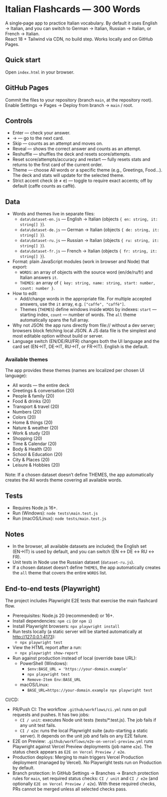 # Italian Flashcards — 300 Words

A single‑page app to practice Italian vocabulary. By default it uses English → Italian, and you can switch to German → Italian, Russian → Italian, or French → Italian.  
React 18 + Tailwind via CDN, no build step. Works locally and on GitHub Pages.

## Quick start
Open `index.html` in your browser.

## GitHub Pages
Commit the files to your repository (branch `main`, at the repository root). Enable Settings → Pages → Deploy from branch → `main` / root.

## Controls
- Enter — check your answer.
- → — go to the next card.
- Skip — counts as an attempt and moves on.
- Reveal — shows the correct answer and counts as an attempt.
- Reshuffle — shuffles the deck and resets score/attempts.
- Reset score/attempts/accuracy and restart — fully resets stats and returns to the first card of the current order.
- Theme — choose All words or a specific theme (e.g., Greetings, Food…). The deck and stats will update for the selected theme.
- Strict accent check (è ≠ e) — toggle to require exact accents; off by default (caffe counts as caffè).

## Data
- Words and themes live in separate files:
  - `data\dataset-en.js` — English → Italian (objects `{ en: string, it: string[] }`).
  - `data\dataset-de.js` — German → Italian (objects `{ de: string, it: string[] }`).
  - `data\dataset-ru.js` — Russian → Italian (objects `{ ru: string, it: string[] }`).
  - `data\dataset-fr.js` — French → Italian (objects `{ fr: string, it: string[] }`).
- Format: plain JavaScript modules (work in browser and Node) that export:
  - `WORDS`: an array of objects with the source word (en/de/ru/fr) and Italian answers `it`.
  - `THEMES`: an array of `{ key: string, name: string, start: number, count: number }`.
- How to edit:
  - Add/change words in the appropriate file. For multiple accepted answers, use the `it` array, e.g. `["caffe", "caffè"]`.
  - Themes (`THEMES`) define windows inside `WORDS` by indexes: `start` — starting index, `count` — number of words. The `all` theme automatically spans the full array.
- Why not JSON: the app runs directly from file:// without a dev server; browsers block fetching local JSON. A JS data file is the simplest and most editable option without build or server.
- Language switch (EN/DE/RU/FR) changes both the UI language and the card set (EN→IT, DE→IT, RU→IT, or FR→IT). English is the default.

### Available themes
The app provides these themes (names are localized per chosen UI language):
- All words — the entire deck
- Greetings & conversation (20)
- People & family (20)
- Food & drinks (20)
- Transport & travel (20)
- Numbers (20)
- Colors (20)
- Home & things (20)
- Nature & weather (20)
- Work & study (20)
- Shopping (20)
- Time & Calendar (20)
- Body & Health (20)
- School & Education (20)
- City & Places (20)
- Leisure & Hobbies (20)

Note: If a chosen dataset doesn’t define THEMES, the app automatically creates the All words theme covering all available words.

## Tests
- Requires Node.js 16+.
- Run (Windows): `node tests\main.test.js`
- Run (macOS/Linux): `node tests/main.test.js`

## Notes
- In the browser, all available datasets are included; the English set (EN→IT) is used by default, and you can switch (EN ↔ DE ↔ RU ↔ FR).
- Unit tests in Node use the Russian dataset (`dataset-ru.js`).
- If a chosen dataset doesn’t define `THEMES`, the app automatically creates the `all` theme that covers the entire `WORDS` list.


## End-to-end tests (Playwright)
The project includes Playwright E2E tests that exercise the main flashcard flow.

- Prerequisites: Node.js 20 (recommended) or 16+.
- Install dependencies: `npm ci` (or `npm i`)
- Install Playwright browsers: `npx playwright install`
- Run tests locally (a static server will be started automatically at http://127.0.0.1:4173):
  - `npx playwright test`
- View the HTML report after a run:
  - `npx playwright show-report`
- Run against production instead of local (override base URL):
  - PowerShell (Windows):
    - `$env:BASE_URL = 'https://your-domain.example'`
    - `npx playwright test`
    - `Remove-Item Env:BASE_URL`
  - macOS/Linux:
    - `BASE_URL=https://your-domain.example npx playwright test`

CI/CD:
- PR/Push CI: The workflow `.github/workflows/ci.yml` runs on pull requests and pushes. It has two jobs:
  - `CI / unit`: executes Node unit tests (tests/*.test.js). The job fails if any unit test fails.
  - `CI / e2e`: runs the local Playwright suite (auto-starting a static server). It depends on the unit job and fails on any E2E failure.
- E2E on Preview: `.github/workflows/e2e-on-vercel-preview.yml` runs Playwright against Vercel Preview deployments (job name `e2e`). The status check appears as `E2E on Vercel Preview / e2e`.
- Production deploys: Merging to main triggers Vercel Production deployment (managed by Vercel). No Playwright tests run on Production by default.
- Branch protection: In GitHub Settings → Branches → Branch protection rules for `main`, set required status checks: `CI / unit` and `CI / e2e` (and optionally `E2E on Vercel Preview / e2e`). With these required checks, PRs cannot be merged unless all selected checks pass.
